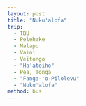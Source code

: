 ```yaml
---
layout: post
title: "Nuku'alofa"
trip:
  - TBU
  - Pelehake
  - Malapo
  - Vaini
  - Veitongo
  - "Ha'ateiho"
  - Pea, Tonga
  - "Fanga-'o-Pilolevu"
  - "Nuku'alofa"
method: bus
---
```

